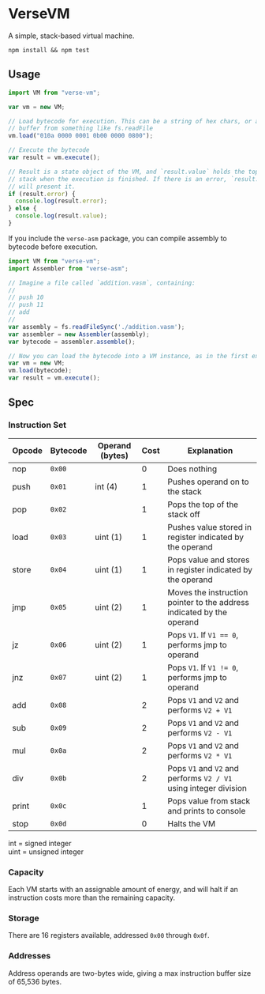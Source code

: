 # VerseVM

A simple, stack-based virtual machine.

`npm install && npm test`

## Usage

```javascript
import VM from "verse-vm";

var vm = new VM;

// Load bytecode for execution. This can be a string of hex chars, or a raw
// buffer from something like fs.readFile
vm.load("010a 0000 0001 0b00 0000 0800");

// Execute the bytecode
var result = vm.execute();

// Result is a state object of the VM, and `result.value` holds the top of the
// stack when the execution is finished. If there is an error, `result.error` 
// will present it.
if (result.error) {
  console.log(result.error);
} else {
  console.log(result.value);
}
```

If you include the `verse-asm` package, you can compile assembly to bytecode
before execution.

```javascript
import VM from "verse-vm";
import Assembler from "verse-asm";

// Imagine a file called `addition.vasm`, containing:
// 
// push 10
// push 11
// add
//
var assembly = fs.readFileSync('./addition.vasm');
var assembler = new Assembler(assembly);
var bytecode = assembler.assemble();

// Now you can load the bytecode into a VM instance, as in the first example.
var vm = new VM;
vm.load(bytecode);
var result = vm.execute();
```

## Spec

### Instruction Set

Opcode | Bytecode | Operand (bytes) | Cost | Explanation
------ | -------- | --------------- | ---- | -----------
nop | `0x00` | | 0 | Does nothing
push | `0x01` | int (4) | 1 | Pushes operand on to the stack
pop | `0x02` | | 1 | Pops the top of the stack off
load | `0x03` | uint (1) | 1 | Pushes value stored in register indicated by the operand
store | `0x04` | uint (1) | 1 | Pops value and stores in register indicated by the operand
jmp | `0x05` | uint (2) | 1 | Moves the instruction pointer to the address indicated by the operand
jz | `0x06` | uint (2) | 1 | Pops `V1`. If `V1 == 0`, performs jmp to operand
jnz | `0x07` | uint (2) | 1 | Pops `V1`. If `V1 != 0`, performs jmp to operand
add | `0x08` | | 2 | Pops `V1` and `V2` and performs `V2 + V1`
sub | `0x09` | | 2 | Pops `V1` and `V2` and performs `V2 - V1`
mul | `0x0a` | | 2 | Pops `V1` and `V2` and performs `V2 * V1`
div | `0x0b` | | 2 | Pops `V1` and `V2` and performs `V2 / V1` using integer division
print | `0x0c` | | 1 | Pops value from stack and prints to console
stop | `0x0d` | | 0 | Halts the VM

int = signed integer  
uint = unsigned integer

### Capacity

Each VM starts with an assignable amount of energy, and will halt if an 
instruction costs more than the remaining capacity.

### Storage

There are 16 registers available, addressed `0x00` through `0x0f`.

### Addresses

Address operands are two-bytes wide, giving a max instruction buffer size of
65,536 bytes.
